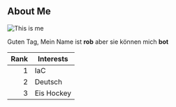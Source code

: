 ## About Me

<picture>
  <img alt="This is me" src=https://media.licdn.com/dms/image/v2/C5103AQEbzw6CuXxDog/profile-displayphoto-shrink_200_200/profile-displayphoto-shrink_200_200/0/1516254427471?e=1750896000&v=beta&t=OFKg_hs-IhXGpDpZz03HoSg97sxY3LaECkbKvWvGuEU>
</picture>

Guten Tag, Mein Name ist **rob** aber sie können mich **bot**


| Rank | Interests     |
|-----:|---------------|
|     1| IaC           |
|     2| Deutsch       |
|     3| Eis Hockey    |
